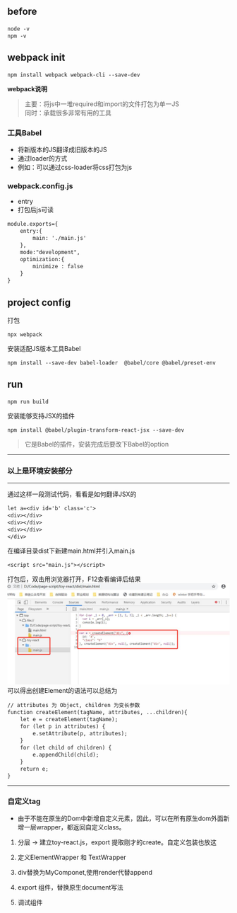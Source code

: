 ## before
```
node -v
npm -v
```

## webpack init

```
npm install webpack webpack-cli --save-dev
```

**webpack说明** 
> 主要：将js中一堆required和import的文件打包为单一JS  
> 同时：承载很多非常有用的工具

### 工具Babel
- 将新版本的JS翻译成旧版本的JS
- 通过loader的方式
- 例如：可以通过css-loader将css打包为js

### webpack.config.js
- entry
- 打包后js可读
```
module.exports={
    entry:{
        main: './main.js'
    },
    mode:"development",
    optimization:{
        minimize : false
    }
}
```


## project config

打包
```
npx webpack
```

安装适配JS版本工具Babel
```
npm install --save-dev babel-loader  @babel/core @babel/preset-env
```

## run
```
npm run build
```

安装能够支持JSX的插件

```
npm install @babel/plugin-transform-react-jsx --save-dev
```
> 它是Babel的插件，安装完成后要改下Babel的option  

  

---
  ### 以上是环境安装部分  
---
通过这样一段测试代码，看看是如何翻译JSX的
```
let a=<div id='b' class='c'>
<div></div>
<div></div>
<div></div>
</div>
```
在编译目录dist下新建main.html并引入main.js
```
<script src="main.js"></script>
```
打包后，双击用浏览器打开，F12查看编译后结果
![](img/toy-react1.jpg)
可以得出创建Element的语法可以总结为
```
// attributes 为 Object, children 为变长参数
function createElement(tagName, attributes, ...children){
    let e = createElement(tagName);
    for (let p in attributes) {
        e.setAttribute(p, attributes);
    }
    for (let child of children) {
        e.appendChild(child);
    }
    return e;
}
```

---

### 自定义tag
- 由于不能在原生的Dom中新增自定义元素，因此，可以在所有原生dom外面新增一层wrapper，都返回自定义class。


1. 分层 -> 建立toy-react.js，export 提取刚才的create。自定义包装也放这

2. 定义ElementWrapper 和 TextWrapper

3. div替换为MyComponet,使用render代替append

4. export 组件，替换原生document写法

5. 调试组件

